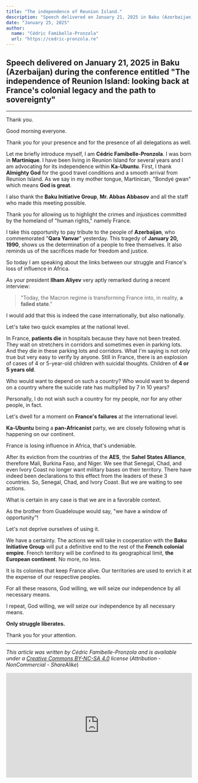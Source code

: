 ```yaml
---
title: "The independence of Reunion Island."
description: "Speech delivered on January 21, 2025 in Baku (Azerbaijan) during the conference entitled 'The independence of Reunion Island: looking back at France's colonial legacy and the path to sovereignty'"
date: "January 25, 2025"
author:
  name: "Cédric Famibelle-Pronzola"
  url: "https://cedric-pronzola.re"
---
```


## Speech delivered on January 21, 2025 in Baku (Azerbaijan) during the conference entitled **"The independence of Reunion Island: looking back at France's colonial legacy and the path to sovereignty"**

---

Thank you.

Good morning everyone.

Thank you for your presence and for the presence of all delegations as well.

Let me briefly introduce myself, I am **Cédric Famibelle-Pronzola**. I was born in **Martinique**. I have been living in Reunion Island for several years and I am advocating for its independence within **Ka-Ubuntu**. First, I thank **Almighty God** for the good travel conditions and a smooth arrival from Reunion Island. As we say in my mother tongue, Martinican, "Bondyé gwan" which means **God is great**.

I also thank the **Baku Initiative Group**, **Mr. Abbas Abbasov** and all the staff who made this meeting possible.

Thank you for allowing us to highlight the crimes and injustices committed by the homeland of "human rights," namely France.

I take this opportunity to pay tribute to the people of **Azerbaijan**, who commemorated "**Qara Yanvar**" yesterday. This tragedy of **January 20, 1990**, shows us the determination of a people to free themselves. It also reminds us of the sacrifices made for freedom and justice.

So today I am speaking about the links between our struggle and France's loss of influence in Africa.

As your president **Ilham Aliyev** very aptly remarked during a recent interview:

> "Today, the Macron regime is transforming France into, in reality, **a failed state**."

I would add that this is indeed the case internationally, but also nationally.

Let's take two quick examples at the national level.

In France, **patients die** in hospitals because they have not been treated. They wait on stretchers in corridors and sometimes even in parking lots. And they die in these parking lots and corridors. What I'm saying is not only true but very easy to verify by anyone. Still in France, there is an explosion of cases of 4 or 5-year-old children with suicidal thoughts. Children of **4 or 5 years old**.

Who would want to depend on such a country? Who would want to depend on a country where the suicide rate has multiplied by 7 in 10 years?

Personally, I do not wish such a country for my people, nor for any other people, in fact.

Let's dwell for a moment on **France's failures** at the international level.

**Ka-Ubuntu** being a **pan-Africanist** party, we are closely following what is happening on our continent.

France is losing influence in Africa, that's undeniable.

After its eviction from the countries of the **AES**, the **Sahel States Alliance**, therefore Mali, Burkina Faso, and Niger. We see that Senegal, Chad, and even Ivory Coast no longer want military bases on their territory. There have indeed been declarations to this effect from the leaders of these 3 countries. So, Senegal, Chad, and Ivory Coast. But we are waiting to see actions.

What is certain in any case is that we are in a favorable context.

As the brother from Guadeloupe would say, "we have a window of opportunity"!

Let's not deprive ourselves of using it.

We have a certainty. The actions we will take in cooperation with the **Baku Initiative Group** will put a definitive end to the rest of the **French colonial empire**. French territory will be confined to its geographical limit, **the European continent**. No more, no less.

It is its colonies that keep France alive. Our territories are used to enrich it at the expense of our respective peoples.

For all these reasons, God willing, we will seize our independence by all necessary means.

I repeat, God willing, we will seize our independence by all necessary means.

**Only struggle liberates.**

Thank you for your attention.

---

*This article was written by Cédric Famibelle-Pronzola and is available under a [Creative Commons BY-NC-SA 4.0](https://creativecommons.org/licenses/by-nc-sa/4.0/) license* (_Attribution - NonCommercial - ShareAlike_)

<div style="position: relative; padding-top: 56.25%;"><iframe title="&quot;Seule la lutte libère !&quot; Thomas Sankara" width="100%" height="100%" src="https://gade.o-k-i.net/videos/embed/jUmqBN8f9DxcLHzo5FqJFN" frameborder="0" allowfullscreen="" sandbox="allow-same-origin allow-scripts allow-popups allow-forms" style="position: absolute; inset: 0px;"></iframe></div>
